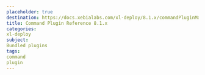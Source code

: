 ```yaml
---
placeholder: true
destination: https://docs.xebialabs.com/xl-deploy/8.1.x/commandPluginManual.html
title: Command Plugin Reference 8.1.x
categories:
xl-deploy
subject:
Bundled plugins
tags:
command
plugin
---
```


